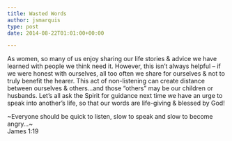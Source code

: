 ```yaml
---
title: Wasted Words
author: jsmarquis
type: post
date: 2014-08-22T01:01:00+00:00

---
```

As women, so many of us enjoy sharing our life stories & advice we have learned with people we think need it. However, this isn&#8217;t always helpful &#8211; if we were honest with ourselves, all too often we share for ourselves & not to truly benefit the hearer. This act of non-listening can create distance between ourselves & others&#8230;and those &#8220;others&#8221; may be our children or husbands. Let&#8217;s all ask the Spirit for guidance next time we have an urge to speak into another&#8217;s life, so that our words are life-giving & blessed by God!

~Everyone should be quick to listen, slow to speak and slow to become angry&#8230;~  
James 1:19